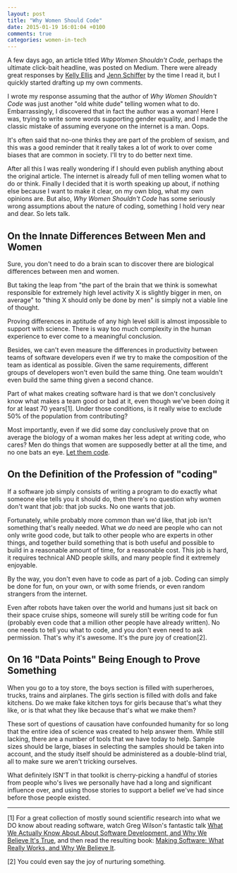 ```yaml
---
layout: post
title: "Why Women Should Code"
date: 2015-01-19 16:01:04 +0100
comments: true
categories: women-in-tech
---
```

A few days ago, an article titled _Why Women Shouldn't Code_, perhaps the ultimate click-bait
headline, was posted on Medium. There were already great responses by
[Kelly Ellis](https://medium.com/@hardaway/why-women-shouldnt-code-82205165e64a) and
[Jenn Schiffer](http://negativitysandwiches.com/post/108299473795/a-quick-and-dirty-annotation-of-why-women)
by the time I read it, but I quickly started drafting up my own comments.

I wrote my response assuming that the author of _Why Women Shouldn't Code_ was just another "old
white dude" telling women what to do. Embarrassingly, I discovered that in fact the author was a
woman! Here I was, trying to write some words supporting gender equality, and I made the classic
mistake of assuming everyone on the internet is a man. Oops.

It's often said that no-one thinks they are part of the problem of sexism, and this was a good
reminder that it really takes a lot of work to over come biases that are common in society. I'll try
to do better next time.

After all this I was really wondering if I should even publish anything about the original
article. The internet is already full of men telling women what to do or think. Finally I decided
that it is worth speaking up about, if nothing else because I want to make it clear, on my own blog,
what my own opinions are. But also, _Why Women Shouldn't Code_ has some seriously wrong assumptions
about the nature of coding, something I hold very near and dear. So lets talk.

## On the Innate Differences Between Men and Women
Sure, you don't need to do a brain scan to discover there are biological differences between men and
women.

But taking the leap from "the part of the brain that we think is somewhat responsible for extremely
high level activity X is slightly bigger in men, on average" to "thing X should only be done by men"
is simply not a viable line of thought.

Proving differences in aptitude of any high level skill is almost impossible to support with
science. There is way too much complexity in the human experience to ever come to a meaningful
conclusion.

Besides, we can't even measure the differences in productivity between teams of software developers
even if we try to make the composition of the team as identical as possible. Given the same
requirements, different groups of developers won't even build the same thing. One team wouldn't
even build the same thing given a second chance.

Part of what makes creating software hard is that we don't conclusively know what makes a team good
or bad at it, even though we've been doing it for at least 70 years[1]. Under those conditions, is
it really wise to exclude 50% of the population from contributing?

Most importantly, even if we did some day conclusively prove that on average the biology of a woman
makes her less adept at writing code, who cares? Men do things that women are supposedly better at
all the time, and no one bats an eye. [Let them code](https://www.youtube.com/watch?v=kRUS8Zvg3sg).

## On the Definition of the Profession of "coding"

If a software job simply consists of writing a program to do exactly what someone else tells
you it should do, then there's no question why women don't want that job: that job sucks. No
one wants that job.

Fortunately, while probably more common than we'd like, that job isn't something that's
really needed. What we _do_ need are people who can not only write good code, but talk to other people
who are experts in other things, and together build something that is both useful and possible to
build in a reasonable amount of time, for a reasonable cost. This job is hard, it requires technical
AND people skills, and many people find it extremely enjoyable.

By the way, you don't even have to code as part of a job. Coding can simply be done for fun, on your
own, or with some friends, or even random strangers from the internet.

Even after robots have taken over the world and humans just sit back on their space cruise ships,
someone will surely still be writing code for fun (probably even code that a million other people
have already written). No one needs to tell you what to code, and you don't even need to ask
permission.  That's why it's awesome. It's the pure joy of creation[2].

## On 16 "Data Points" Being Enough to Prove Something

When you go to a toy store, the boys section is filled with superheroes, trucks, trains and
airplanes. The girls section is filled with dolls and fake kitchens. Do we make fake kitchen toys
for girls because that's what they like, or is that what they like because that's what we make them?

These sort of questions of causation have confounded humanity for so long that the entire idea of
science was created to help answer them. While still lacking, there are a number of tools that we
have today to help. Sample sizes should be large, biases in selecting the samples should be taken
into account, and the study itself should be administered as a double-blind trial, all to make sure
we aren't tricking ourselves.

What definitely ISN'T in that toolkit is cherry-picking a handful of stories from people who's lives we
personally have had a long and significant influence over, and using those stories to support a
belief we've had since before those people existed.

- - -

<div class="footnotes" markdown="1">
[1] For a great collection of mostly sound scientific research into what we DO know about reading
software, watch Greg Wilson's fantastic talk
<a href="https://vimeo.com/9270320">What We Actually Know About About Software Development, and Why We Believe It's True</a>,
and then read the resulting book: <a href="https://www.goodreads.com/book/show/8553359-making-software">Making Software: What Really Works, and Why We Believe It</a>.<br>

[2] You could even say the joy of nurturing something.
</div>

